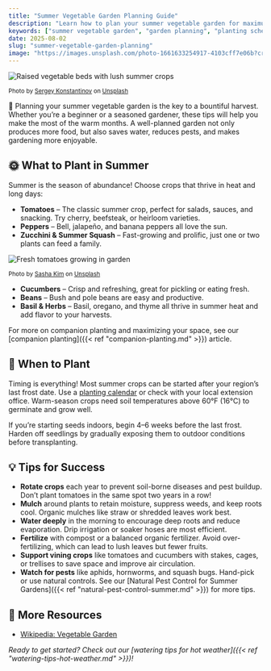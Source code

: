 ```yaml
---
title: "Summer Vegetable Garden Planning Guide"
description: "Learn how to plan your summer vegetable garden for maximum harvests. Discover the best crops, planting schedules, and expert tips for a thriving summer garden."
keywords: ["summer vegetable garden", "garden planning", "planting schedule", "best summer crops"]
date: 2025-08-02
slug: "summer-vegetable-garden-planning"
image: "https://images.unsplash.com/photo-1661633254917-4103cff7e06b?crop=entropy&cs=tinysrgb&fit=max&fm=jpg&ixid=M3w3ODY1NzN8MHwxfHNlYXJjaHwxfHx2ZWdldGFibGUlMjBnYXJkZW4lMjByYWlzZWQlMjBiZWRzfGVufDB8MHx8fDE3NTQxNjU4MzJ8MA&ixlib=rb-4.1.0&q=80&w=1080&w=1200"
---
```



![Raised vegetable beds with lush summer crops](https://images.unsplash.com/photo-1661633254917-4103cff7e06b?crop=entropy&cs=tinysrgb&fit=max&fm=jpg&ixid=M3w3ODY1NzN8MHwxfHNlYXJjaHwxfHx2ZWdldGFibGUlMjBnYXJkZW4lMjByYWlzZWQlMjBiZWRzfGVufDB8MHx8fDE3NTQxNjU4MzJ8MA&ixlib=rb-4.1.0&q=80&w=1080&w=1200)

<sub>Photo by [Sergey Konstantinov](https://unsplash.com/@twirl) on [Unsplash](https://unsplash.com/photos/a-field-of-tulips-iV4HmGlu5qg)</sub>


<span class="emoji">🌱</span> Planning your summer vegetable garden is the key to a bountiful harvest. Whether you’re a beginner or a seasoned gardener, these tips will help you make the most of the warm months. A well-planned garden not only produces more food, but also saves water, reduces pests, and makes gardening more enjoyable.

## <span class="emoji">🌞</span> What to Plant in Summer

Summer is the season of abundance! Choose crops that thrive in heat and long days:

- **Tomatoes** – The classic summer crop, perfect for salads, sauces, and snacking. Try cherry, beefsteak, or heirloom varieties.
- **Peppers** – Bell, jalapeño, and banana peppers all love the sun.
- **Zucchini & Summer Squash** – Fast-growing and prolific, just one or two plants can feed a family.

![Fresh tomatoes growing in garden](https://images.unsplash.com/photo-1592841200221-21e2d59a53e6?crop=entropy&cs=tinysrgb&fit=max&fm=jpg&ixid=M3w3ODY1NzN8MHwxfHNlYXJjaHwxfHx0b21hdG8lMjBwbGFudCUyMGNsb3NlJTIwdXB8ZW58MHwwfHx8MTc1NDE2NjkzNXww&ixlib=rb-4.1.0&q=80&w=600)

<sub>Photo by [Sasha Kim](https://unsplash.com/@sashakiml) on [Unsplash](https://unsplash.com/photos/red-tomatoes-on-green-plant-jfU3_67YiwQ)</sub>

- **Cucumbers** – Crisp and refreshing, great for pickling or eating fresh.
- **Beans** – Bush and pole beans are easy and productive.
- **Basil & Herbs** – Basil, oregano, and thyme all thrive in summer heat and add flavor to your harvests.

For more on companion planting and maximizing your space, see our [companion planting]({{< ref "companion-planting.md" >}}) article.

## <span class="emoji">📅</span> When to Plant

Timing is everything! Most summer crops can be started after your region’s last frost date. Use a [planting calendar](https://en.wikipedia.org/wiki/Planting_calendar) or check with your local extension office. Warm-season crops need soil temperatures above 60°F (16°C) to germinate and grow well.

If you’re starting seeds indoors, begin 4–6 weeks before the last frost. Harden off seedlings by gradually exposing them to outdoor conditions before transplanting.

## <span class="emoji">💡</span> Tips for Success

- **Rotate crops** each year to prevent soil-borne diseases and pest buildup. Don’t plant tomatoes in the same spot two years in a row!
- **Mulch** around plants to retain moisture, suppress weeds, and keep roots cool. Organic mulches like straw or shredded leaves work best.
- **Water deeply** in the morning to encourage deep roots and reduce evaporation. Drip irrigation or soaker hoses are most efficient.
- **Fertilize** with compost or a balanced organic fertilizer. Avoid over-fertilizing, which can lead to lush leaves but fewer fruits.
- **Support vining crops** like tomatoes and cucumbers with stakes, cages, or trellises to save space and improve air circulation.
- **Watch for pests** like aphids, hornworms, and squash bugs. Hand-pick or use natural controls. See our [Natural Pest Control for Summer Gardens]({{< ref "natural-pest-control-summer.md" >}}) for more tips.

## <span class="emoji">🔗</span> More Resources

- [Wikipedia: Vegetable Garden](https://en.wikipedia.org/wiki/Vegetable_garden)

*Ready to get started? Check out our [watering tips for hot weather]({{< ref "watering-tips-hot-weather.md" >}})!*

